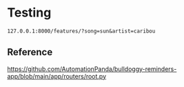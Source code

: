 

# Testing

```
127.0.0.1:8000/features/?song=sun&artist=caribou
```

## Reference

https://github.com/AutomationPanda/bulldoggy-reminders-app/blob/main/app/routers/root.py
